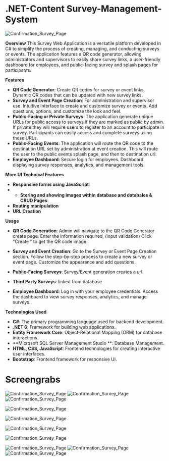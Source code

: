 # .NET-Content Survey-Management-System

![Confirmation_Survey_Page](./img/ViewComponent.png)

**Overview**
This Survey Web Application is a versatile platform developed in C# to simplify the process of creating, managing, and conducting surveys or events. The application features a QR code generator, allowing administrators and supervisors to easily share survey links, a user-friendly dashboard for employees, and public-facing survey and splash pages for participants.

**Features**
- **QR Code Generator**:
Create QR codes for survey or event links.
Dynamic QR codes that can be updated with new survey links.
- **Survey and Event Page Creation**:
For administration and supervisor use. Intuitive interface to create and customize survey or events.
Add questions, options, and customize the look and feel.
- **Public-Facing or Private Surveys**:
The application generate unique URLs for public access to surveys if they are marked as public by admin. If private they will require users to register to an account to participate in survey. 
Participants can easily access and complete surveys using these URLs.
- **Public-Facing Events**:
The application will route the QR code to the destination URL set by administration at event creation. This will route the user to the public events splash page, and then to destination url.
- **Employee Dashboard**:
Secure login for employees.
Dashboard displaying survey responses, analytics, and management tools.

**More UI Technical Features**
- **Responsive forms using JavaScript**:
- - **Storing and showing images within database and databales & CRUD Pages**:
- **Routing manipulation**
- **URL Creation**

**Usage**

- **QR Code Generation**:
Admin will navigate to the QR Code Generator create page.
Enter the information required, (input validation)
Click "Create " to get the QR code image.

- **Survey and Event Creation**:
Go to the Survey or Event Page Creation section.
Follow the step-by-step process to create a new survey or event page.
Customize the appearance and add questions.

- **Public-Facing Surveys**: Survey/Event generation creates a url.

- **Third Party Surveys**: linked from database

- **Employee Dashboard**:
Log in with your employee credentials.
Access the dashboard to view survey responses, analytics, and manage surveys.

**Technologies Used**
- **C#**: The primary programming language used for backend development.
- **.NET 6**: Framework for building web applications.
- **Entity Framework Core**: Object-Relational Mapping (ORM) for database interactions.
- **Microsoft SQL Server Management Studio **: Database Management.
- **HTML, CSS, JavaScript**: Frontend technologies for creating interactive user interfaces.
- **Bootstrap**: Frontend framework for responsive UI.

# Screengrabs


![Confirmation_Survey_Page](./img/S_Create.png)
![Confirmation_Survey_Page](./img/S_Details.png)
![Confirmation_Survey_Page](./img/S_Edit.png)


![Confirmation_Survey_Page](./img/ViewC2.png)

![Confirmation_Survey_Page](./img/ConfirmationPage.png)

![Confirmation_Survey_Page](./img/S_Edit2.png)

![Confirmation_Survey_Page](./img/SplashPage.png)

![Confirmation_Survey_Page](./img/S_Form.png)
![Confirmation_Survey_Page](./img/S_Form2.png)
![Confirmation_Survey_Page](./img/S_Form3.png)
